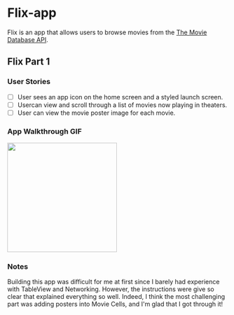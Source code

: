 # Flix-app

Flix is an app that allows users to browse movies from the [The Movie Database API](http://docs.themoviedb.apiary.io/#).

## Flix Part 1

### User Stories
- [ ] User sees an app icon on the home screen and a styled launch screen.
- [ ] Usercan view and scroll through a list of movies now playing in theaters.
- [ ] User can view the movie poster image for each movie.

### App Walkthrough GIF

<img src="https://im2.ezgif.com/tmp/ezgif-2-6f17fcfcb8.gif" width=250><br>

### Notes
Building this app was difficult for me at first since I barely had experience with TableView and Networking. However, the instructions were give so clear that explained everything so well. Indeed, I think the most challenging part was adding posters into Movie Cells, and I'm glad that I got through it!
